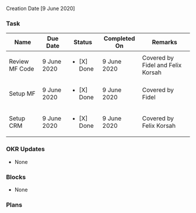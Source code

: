 Creation Date [9 June 2020]


### Task 
| Name | Due Date | Status | Completed On | Remarks |
| ---- | ------ | --------- | ------------ | ------- |
| Review MF Code | 9 June 2020 | <ul><li>[X] Done</li></ul> | 9 June 2020 | Covered by Fidel and Felix Korsah |
| Setup MF | 9 June 2020 | <ul><li>[X] Done</li></ul> | 9 June 2020 | Covered by Fidel |
| Setup CRM | 9 June 2020 | <ul><li>[X] Done</li></ul> | 9 June 2020 | Covered by Felix Korsah |


### OKR Updates
- None

### Blocks 
- None

### Plans 
